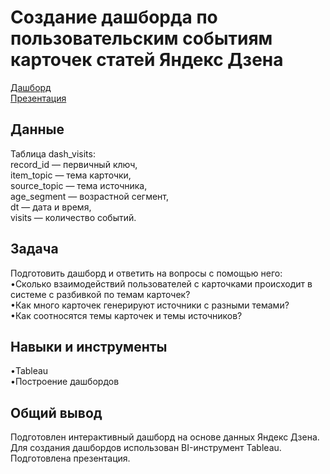 <a name="lists"><h1>Создание дашборда по пользовательским событиям карточек статей Яндекс Дзена</h1></a>
[Дашборд](https://public.tableau.com/app/profile/natashkaa.d/viz/MyViz_16674950242380/Dashboard1?publish=yes)  
[Презентация](https://github.com/natashkaau/portfolio_yandex_practicum/blob/main/7.%20Dashboard%20creation/Presentation.pdf)
<a name="lists"><h2>Данные</h2></a>
Таблица dash_visits:  
record_id — первичный ключ,  
item_topic — тема карточки,   
source_topic — тема источника,      
age_segment — возрастной сегмент,      
dt — дата и время,       
visits — количество событий.      
<a name="lists"><h2>Задача</h2></a>
Подготовить дашборд и ответить на вопросы с помощью него:  
•Cколько взаимодействий пользователей с карточками происходит в системе с разбивкой по темам карточек?  
•Как много карточек генерируют источники с разными темами?  
•Как соотносятся темы карточек и темы источников?
<a name="lists"><h2>Навыки и инструменты</h2></a>
•Tableau  
•Построение дашбордов
<a name="lists"><h2>Общий вывод</h2></a>
Подготовлен интерактивный дашборд на основе данных Яндекс Дзена. Для создания дашбордов использован BI-инструмент Tableau. Подготовлена презентация.

